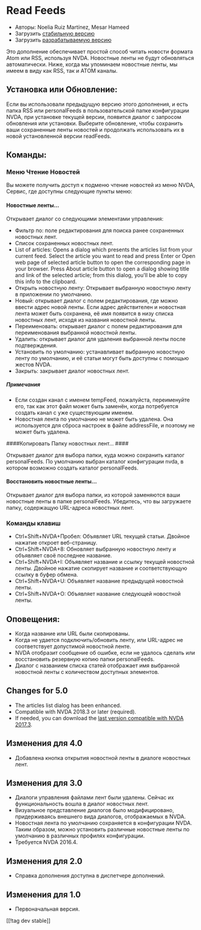 # Read Feeds #

* Авторы: Noelia Ruiz Martínez, Mesar Hameed
* Загрузить [стабильную версию][1]
* Загрузить [разрабатываемую версию][2]

Это дополнение обеспечивает простой способ читать новости формата Atom или
RSS, используя NVDA.  Новостные ленты не будут обновляться автоматически.
Ниже, когда мы упоминаем новостные ленты, мы имеем в виду как RSS, так и
ATOM каналы.

## Установка или Обновление: ##

Если вы использовали предыдущую версию этого дополнения, и есть папка RSS
или personalFeeds в пользовательской папке конфигурации NVDA, при установке
текущей версии, появится диалог с запросом  обновления или
установки. Выберите обновление, чтобы сохранить ваши сохраненные ленты
новостей и продолжать использовать их в новой установленной версии
readFeeds.

## Команды: ##

### Меню Чтение Новостей ###

Вы можете получить доступ к подменю чтение новостей из меню NVDA, Сервис,
где доступны следующие пункты меню:

#### Новостные ленты... ####

Открывает диалог со следующими элементами управления:

* Фильтр по: поле редактирования для поиска ранее сохраненных новостных
  лент.
* Список сохраненных новостных лент.
* List of articles: Opens a dialog which presents the articles list from
  your current feed. Select the article you want to read and press Enter or
  Open web page of selected article button to open the corresponding page in
  your browser. Press About article button to open a dialog showing title
  and link of the selected article; from this dialog, you'll be able to copy
  this info to the clipboard.
* Открыть новостную ленту: Открывает выбранную новостную ленту в приложении
  по умолчанию.
* Новый: открывает диалог с полем редактирования, где можно ввести адрес
  новой ленты. Если адрес действителен и новостная лента может быть
  сохранена, её имя появится в низу списка новостных лент, исходя из
  названия новостной ленты.
* Переименовать: открывает диалог с полем редактирования для переименования
  выбранной новостной ленты.
* Удалить: открывает диалог для удаления выбранной ленты после
  подтверждения.
* Установить по умолчанию: устанавливает выбранную новостную ленту по
  умолчанию, и её статьи могут быть доступны с помощью жестов NVDA.
* Закрыть: закрывает диалог новостных лент.

##### Примечания #####

* Если создан канал с именем tempFeed, пожалуйста, переименуйте его, так как
  этот файл может быть заменён, когда потребуется создать канал с  уже
  существующим именем.
* Новостная лента по умолчанию не может быть удалена. Она используется для
  сброса настроек в файле addressFile, и поэтому не может быть удалена.

####Копировать Папку новостных лент... ####

Открывает диалог для выбора папки, куда можно сохранить каталог
personalFeeds. По умолчанию выбран каталог конфигурации nvda, в котором
возможно создать каталог personalFeeds.

#### Восстановить новостные ленты... ####

Открывает диалог для выбора папки, из которой заменяются ваши новостные
ленты в папке personalFeeds. Убедитесь, что вы загружаете папку, содержащую
URL-адреса новостных лент.

### Команды клавиш ###

* Ctrl+Shift+NVDA+Пробел: Объявляет URL текущей статьи. Двойное нажатие
  откроет веб-страницу.
* Ctrl+Shift+NVDA+8: Обновляет выбранную новостную ленту и объявляет своё
  последнее название.
* Ctrl+Shift+NVDA+I: Объявляет название и ссылку текущей новостной
  ленты. Двойное нажатие скопирует название и соответствующую ссылку в буфер
  обмена.
* Ctrl+Shift+NVDA+U: Объявляет название предыдущей новостной ленты.
* Ctrl+Shift+NVDA+O: Объявляет название следующей новостной ленты.

## Оповещения: ##

* Когда название или URL были скопированы.
* Когда не удается подключить/обновить ленту, или URL-адрес не соответствует
  допустимой новостной ленте.
* NVDA отобразит сообщение об ошибке, если не удалось сделать или
  восстановить резервную копию папки personalFeeds.
* Диалог с названием списка статей отображает имя выбранной новостной ленты
  с количеством доступных элементов.

## Changes for 5.0 ##

* The articles list dialog has been enhanced.
* Compatible with NVDA 2018.3 or later (required).
* If needed, you can download the [last version compatible with NVDA
  2017.3][3].

## Изменения для 4.0 ##

* Добавлена кнопка открытия новостной ленты в диалоге новостных лент.

## Изменения для 3.0 ##

* Диалоги управления файлами лент были удалены. Сейчас их функциональность
  вошла в диалог новостных лент.
* Визуальное представление диалогов было модифицировано, придерживаясь
  внешнего вида диалогов, отображаемых в NVDA.
* Новостная лента по умолчанию сохраняется в конфигурации NVDA. Таким
  образом, можно установить различные новостные ленты по умолчанию в
  различных профилях конфигурации.
* Требуется NVDA 2016.4.


## Изменения для 2.0 ##

* Справка дополнения доступна в диспетчере дополнений.

## Изменения для 1.0 ##

* Первоначальная версия.

[[!tag dev stable]]

[1]: https://addons.nvda-project.org/files/get.php?file=rf

[2]: https://addons.nvda-project.org/files/get.php?file=rf-dev

[3]: https://addons.nvda-project.org/files/get.php?file=rf-o
